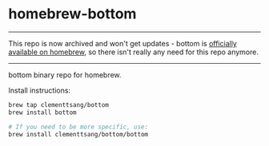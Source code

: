 # homebrew-bottom

---

This repo is now archived and won't get updates - bottom is [officially available on homebrew](https://github.com/Homebrew/homebrew-core/blob/master/Formula/bottom.rb), so there isn't really any need for this repo anymore.

---

bottom binary repo for homebrew.

Install instructions:

```bash
brew tap clementtsang/bottom
brew install bottom

# If you need to be more specific, use:
brew install clementtsang/bottom/bottom
```
